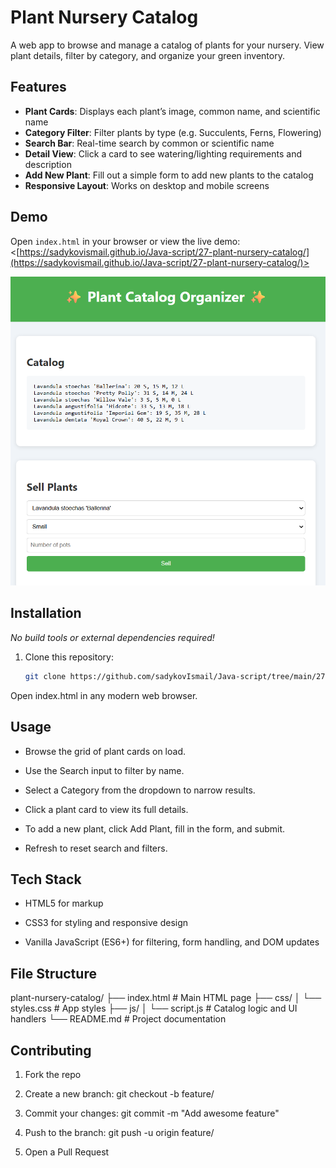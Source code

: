 # Plant Nursery Catalog

A web app to browse and manage a catalog of plants for your nursery. View plant details, filter by category, and organize your green inventory.

## Features

- **Plant Cards**: Displays each plant’s image, common name, and scientific name  
- **Category Filter**: Filter plants by type (e.g. Succulents, Ferns, Flowering)  
- **Search Bar**: Real-time search by common or scientific name  
- **Detail View**: Click a card to see watering/lighting requirements and description  
- **Add New Plant**: Fill out a simple form to add new plants to the catalog  
- **Responsive Layout**: Works on desktop and mobile screens  

## Demo

Open `index.html` in your browser or view the live demo:  
<[https://sadykovismail.github.io/Java-script/27-plant-nursery-catalog/](https://sadykovismail.github.io/Java-script/27-plant-nursery-catalog/)>

![Screenshot of the Plant Nursery Catalog app](./screenshot.png)

## Installation

_No build tools or external dependencies required!_

1. Clone this repository:  
   ```bash
   git clone https://github.com/sadykovIsmail/Java-script/tree/main/27-plant-nursery-catalog
Open index.html in any modern web browser.

## Usage
- Browse the grid of plant cards on load.

- Use the Search input to filter by name.

- Select a Category from the dropdown to narrow results.

- Click a plant card to view its full details.

- To add a new plant, click Add Plant, fill in the form, and submit.

- Refresh to reset search and filters.

## Tech Stack
- HTML5 for markup

- CSS3 for styling and responsive design

- Vanilla JavaScript (ES6+) for filtering, form handling, and DOM updates

## File Structure

plant-nursery-catalog/
├── index.html             # Main HTML page
├── css/
│   └── styles.css         # App styles
├── js/
│   └── script.js          # Catalog logic and UI handlers
└── README.md              # Project documentation

## Contributing
1) Fork the repo

2) Create a new branch:
git checkout -b feature/<your-branch-name>

3) Commit your changes:
git commit -m "Add awesome feature"

4) Push to the branch:
git push -u origin feature/<your-branch-name>

5) Open a Pull Request